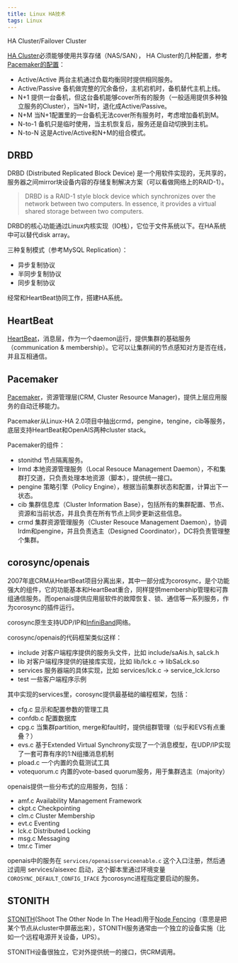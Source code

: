 ```yaml
---
title: Linux HA技术
tags: Linux
---
```


HA Cluster/Failover Cluster

[HA Cluster](http://en.wikipedia.org/wiki/High-availability_cluster)必须能够使用共享存储（NAS/SAN）， HA Cluster的几种配置，参考[Pacemaker的配置](http://www.clusterlabs.org/wiki/Pacemaker#Example_Configurations)：

- Active/Active 两台主机通过负载均衡同时提供相同服务。
- Active/Passive 备机做完整的冗余备份，主机宕机时，备机替代主机上线。
- N+1 提供一台备机，但这台备机能够cover所有的服务（一般适用提供多种独立服务的Cluster），当N=1时，退化成Active/Passive。
- N+M 当N+1配置里的一台备机无法cover所有服务时，考虑增加备机到M。
- N-to-1 备机只是临时使用，当主机恢复后，服务还是自动切换到主机。
- N-to-N 这是Active/Active和N+M的组合模式。

## DRBD

DRBD (Distributed Replicated Block Device) 是一个用软件实现的，无共享的，服务器之间mirror块设备内容的存储复制解决方案（可以看做网络上的RAID-1）。

> DRBD is a RAID-1 style block device which synchronizes over the network between two computers. In essence, it provides a virtual shared storage between two computers.

DRBD的核心功能通过Linux内核实现（IO栈），它位于文件系统以下。在HA系统中可以替代disk array。

三种复制模式（参考MySQL Replication）：

- 异步复制协议
- 半同步复制协议
- 同步复制协议

经常和HeartBeat协同工作，搭建HA系统。

## HeartBeat

[HeartBeat](http://www.linux-ha.org/wiki/Heartbeat)，消息层，作为一个daemon运行，提供集群的基础服务（communication & membership）。它可以让集群间的节点感知对方是否在线，并且互相通信。

## Pacemaker
[Pacemaker](http://www.clusterlabs.org/wiki/Pacemaker)，资源管理层(CRM, Cluster Resource Manager)，提供上层应用服务的自动迁移能力。

Pacemaker从Linux-HA 2.0项目中抽出crmd，pengine，tengine，cib等服务，底层支持HeartBeat和OpenAIS两种cluster stack。

Pacemaker的组件：

- stonithd 节点隔离服务。
- lrmd 本地资源管理服务（Local Resouce Management Daemon），不和集群打交道，只负责处理本地资源（脚本），提供统一接口。
- pengine 策略引擎（Policy Engine），根据当前集群状态和配置，计算出下一状态。
- cib 集群信息库（Cluster Information Base），包括所有的集群配置、节点、资源和当前状态，并且负责在所有节点上同步更新这些信息。
- crmd 集群资源管理服务（Cluster Resouce Management Daemon），协调lrdm和pengine，并且负责选主（Designed Coordinator），DC将负责管理整个集群。

## corosync/openais

2007年底CRM从HeartBeat项目分离出来，其中一部分成为corosync，是个功能强大的组件，它的功能基本和HeartBeat重合，同样提供membership管理和可靠组通信服务。而openais提供应用层软件的故障恢复、锁、通信等一系列服务，作为corosync的插件运行。

corosync原生支持UDP/IP和[InfiniBand](http://en.wikipedia.org/wiki/InfiniBand)网络。

corosync/openais的代码框架类似这样：

- include 对客户端程序提供的服务头文件，比如 include/saAis.h, saLck.h
- lib 对客户端程序提供的链接库实现，比如 lib/lck.c → libSaLck.so
- services 服务器端的具体实现，比如 services/lck.c → service_lck.lcrso
- test 一些客户端程序示例

其中实现的services里，corosync提供最基础的编程框架，包括：

- cfg.c 显示和配置参数的管理工具
- confdb.c 配置数据库
- cpg.c 当集群partition, merge和fault时，提供组群管理（似乎和EVS有点重叠？）
- evs.c 基于Extended Virtual Synchrony实现了一个消息模型，在UDP/IP实现了一套可靠有序的1:N组播消息机制
- pload.c 一个内置的负载测试工具
- votequorum.c 内置的vote-based quorum服务，用于集群选主（majority）

openais提供一些分布式的应用服务，包括：

- amf.c Availability Management Framework
- ckpt.c Checkpointing
- clm.c Cluster Membership
- evt.c Eventing
- lck.c Distributed Locking
- msg.c Messaging
- tmr.c Timer

openais中的服务在 `services/openaisserviceenable.c` 这个入口注册，然后通过调用 services/aisexec 启动，这个脚本里通过环境变量 `COROSYNC_DEFAULT_CONFIG_IFACE` 为corosync进程指定要启动的服务。

## STONITH

[STONITH](http://linux-ha.org/wiki/STONITH)(Shoot The Other Node In The Head)用于[Node Fencing](http://www.clusterlabs.org/doc/crm_fencing.html)（意思是把某个节点从cluster中屏蔽出来），STONITH服务通常由一个独立的设备实施（比如一个远程电源开关设备，UPS）。

STONITH设备很独立，它对外提供统一的接口，供CRM调用。
